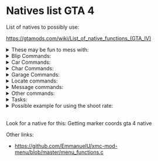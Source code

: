 # Natives list GTA 4
List of natives to possibly use:

https://gtamods.com/wiki/List_of_native_functions_(GTA_IV)

<details>
<summary> These may be fun to mess with: </summary>

* SET_PLAYER_MAY_ONLY_ENTER_THIS_VEHICLE
* SET_PLAYER_NEVER_GETS_TIRED
* START_CHAR_FIRE
* SET_CHAR_FIRE_DAMAGE_MULTIPLIER
* EXTINGUISH_CHAR_FIRE
* SET_CHAR_ACCURACY
* SET_CAR_ON_GROUND_PROPERLY

CREATE_EMERGENCY_SERVICES_CAR (model, x, y, z):
 https://gtamods.com/wiki/CREATE_EMERGENCY_SERVICES_CAR
 
 int, x, y, z, float (unknown), float (unknown, 1 suggested)
CREATE_CHECKPOINT (Checkpoint type, float, float, float,:
 https://gtamods.com/wiki/CREATE_CHECKPOINT
 
ALLOW_EMERGENCY_SERVICES:
 https://gtamods.com/wiki/ALLOW_EMERGENCY_SERVICES
 
ARE_TAXI_LIGHTS_ON:
 https://gtamods.com/wiki/ARE_TAXI_LIGHTS_ON
 
SET_TAXI_LIGHTS:
 https://gtamods.com/wiki/SET_TAXI_LIGHTS
 
Apply force:
APPLY_FORCE_TO_CAR:
 https://gtamods.com/wiki/APPLY_FORCE_TO_CAR
* int (Car ID)
* bool (Unknown, suggested: true)
* float (X, force amount)
* float (Y, force amount)
* float (Z, force amount)
* float (X, force position)
* float (Y, force position)
* float (Z, force position)
* bool (Unknown, suggested: true)
* bool (IsForceDirectionRelative)
* bool (Unknown, suggested: true)
* bool (Unknown, suggested: true)

https://gtamods.com/wiki/APPLY_FORCE_TO_OBJECT
* Same params as above, switch out "int (Car ID)" for "int (Object ID)"

https://gtamods.com/wiki/APPLY_FORCE_TO_PED
* Same params as above, switch out "int (Object ID)" for "int (Ped ID)"
</details>

<details>
<summary> Blip Commands: </summary>

* ADD_BLIP_FOR_CAR
* ADD_BLIP_FOR_CHAR
* ADD_BLIP_FOR_COORD
* ADD_BLIP_FOR_PICKUP
* ADD_BLIP_FOR_WEAPON
* GET_BLIP_ALPHA
* GET_BLIP_COLOUR
* GET_BLIP_COORDS
* GET_BLIP_INFO_ID_CAR_INDEX
* GET_BLIP_INFO_ID_DISPLAY
* GET_BLIP_INFO_ID_OBJECT_INDEX
* GET_BLIP_INFO_ID_PED_INDEX
* GET_BLIP_INFO_ID_PICKUP_INDEX
* GET_BLIP_INFO_ID_POSITION
* GET_BLIP_INFO_ID_TYPE
* GET_BLIP_NAME
* GET_BLIP_SPRITE

</details>

<details>
<summary> Car Commands: </summary>

* DOES_VEHICLE_EXIST
* ENABLE_GPS_IN_VEHICLE
* BURST_CAR_TYRE
* FORCE_ALL_VEHICLE_LIGHTS_OFF
* FORCE_CAR_LIGHTS
* FORCE_PED_TO_FLEE_WHILST_DRIVING_VEHICLE
* FREEZE_CAR_POSITION
* LOCK_CAR_DOORS
* SET_TAXI_LIGHTS
* GET_CAR_BLOCKING_CAR
* GET_CAR_CHAR_IS_USING
* GET_CAR_COLOURS
* GET_CAR_COORDINATES
* GET_CAR_DEFORMATION_AT_POS
* GET_CAR_DOOR_LOCK_STATUS
* GET_CAR_FORWARD_VECTOR
* GET_CAR_FORWARD_X
* GET_CAR_FORWARD_Y
* GET_CAR_HEADING
* GET_CAR_HEALTH
* GET_CAR_LIVERY
* GET_CAR_MASS
* GET_CAR_MODEL
* GET_CAR_MODEL_VALUE
* GET_CAR_OBJECT_IS_ATTACHED_TO
* GET_CAR_PITCH
* GET_CAR_ROLL
* GET_CAR_SIREN_HEALTH
* GET_CAR_SPEED
* GET_CAR_SPEED_VECTOR
* GET_CAR_UPRIGHT_VALUE
* GET_VEHICLE_CLASS


</details>

<details>
<summary> Char Commands: </summary>


* IS_CHAR_ON_ANY_BIKE
* IS_CHAR_ON_FIRE
* IS_CHAR_ON_FOOT
* IS_CHAR_MODEL
* IS_CHAR_IN_CAR
* IS_CHAR_IN_FLYING_VEHICLE
* IS_CHAR_IN_MELEE_COMBAT
* IS_CHAR_IN_MODEL
* IS_CHAR_IN_TAXI
* IS_CHAR_IN_WATER
* IS_CHAR_IN_ZONE
* IS_CHAR_ON_SCREEN
* IS_CHAR_PLAYING_ANIM
* IS_CHAR_RESPONDING_TO_ANY_EVENT
* IS_CHAR_RESPONDING_TO_EVENT
* IS_CHAR_SHOOTING
* IS_CHAR_SHOOTING_IN_AREA
* IS_CHAR_SITTING_IDLE
* IS_CHAR_SITTING_IN_ANY_CAR
* IS_CHAR_SITTING_IN_CAR
* IS_CHAR_STOPPED
* IS_CHAR_STUCK_UNDER_CAR
* IS_CHAR_SWIMMING
* IS_CHAR_TOUCHING_CHAR

* IS_CHAR_IN_ANY_BOAT
* IS_CHAR_IN_ANY_CAR
* IS_CHAR_IN_ANY_HELI
* IS_CHAR_IN_ANY_PLANE
* IS_CHAR_IN_ANY_POLICE_VEHICLE
* IS_CHAR_IN_ANY_TRAIN

* FREEZE_CHAR_POSITION
* GET_CHAR_ANIM_CURRENT_TIME
* GET_CHAR_ANIM_EVENT_TIME
* GET_CHAR_ANIM_TOTAL_TIME
* GET_CHAR_AREA_VISIBLE
* GET_CHAR_ARMOUR
* GET_CHAR_COORDINATES
* GET_CHAR_GRAVITY
* GET_CHAR_HEADING
* GET_CHAR_HEALTH
* GET_CHAR_HEIGHT_ABOVE_GROUND
* GET_CHAR_IN_CAR_PASSENGER_SEAT
* GET_CHAR_LAST_DAMAGE_BONE
* GET_CHAR_MELEE_ACTION_FLAG0
* GET_CHAR_MELEE_ACTION_FLAG1
* GET_CHAR_MELEE_ACTION_FLAG2
* GET_CHAR_MODEL
* GET_CHAR_MONEY
* GET_CHAR_MOVE_ANIM_SPEED_MULTIPLIER
* GET_CHAR_PROP_INDEX
* GET_CHAR_READY_TO_BE_EXECUTED
* GET_CHAR_READY_TO_BE_STUNNED
* GET_CHAR_SPEED
* GET_CHAR_SWIM_STATE
* GET_CHAR_TEXTURE_VARIATION
* GET_CHAR_VELOCITY
* GET_CHAR_WEAPON_IN_SLOT
* GET_CHAR_WILL_COWER_INSTEAD_OF_FLEEING

</details>

<details>
<summary> Garage Commands: </summary>

* OPEN_GARAGE
* CLOSE_GARAGE

</details>

<details>
<summary> Locate commands: </summary>

* LOCATE_CAR_2D
* LOCATE_CAR_3D
* LOCATE_CHAR_ANY_MEANS_2D
* LOCATE_CHAR_ANY_MEANS_3D

* LOCATE_CHAR_IN_CAR_2D
* LOCATE_CHAR_IN_CAR_3D

* LOCATE_CHAR_ON_FOOT_2D
* LOCATE_CHAR_ON_FOOT_3D

What are these ones?
* LOCATE_CHAR_ANY_MEANS_CAR_2D
* LOCATE_CHAR_ANY_MEANS_CAR_3D
* LOCATE_CHAR_ANY_MEANS_CHAR_2D
* LOCATE_CHAR_ANY_MEANS_CHAR_3D
* LOCATE_CHAR_IN_CAR_CAR_2D
* LOCATE_CHAR_IN_CAR_CAR_3D

</details>


<details>
<summary> Message commands: </summary>

* PRINT_HELP
</details>


<details>
<summary> Other commands: </summary>

* SET_ALL_RANDOM_PEDS_FLEE
* SET_CHAR_DIES_INSTANTLY_IN_WATER
* SET_CHAR_DROPS_WEAPONS_WHEN_DEAD
* SET_CHAR_DROWNS_IN_SINKING_VEHICLE
* SET_CHAR_DROWNS_IN_WATER
* SET_CHAR_DUCKING
* SET_CHAR_COORDINATES
* SET_CHAR_AS_ENEMY
* SET_CHAR_SHOOT_RATE
* SET_PED_WEAPON
* SET_SWIM_SPEED

</details>

<details>
<summary> Tasks: </summary>

* TASK_ACHIEVE_HEADING
* TASK_AIM_GUN_AT_CHAR
* TASK_AIM_GUN_AT_COORD
* TASK_CAR_DRIVE_TO_COORD
* TASK_CAR_DRIVE_TO_COORD_NOT_AGAINST_TRAFFIC
* TASK_CAR_DRIVE_WANDER - Make the ped drive around
* TASK_COMBAT -  Make the ped fight
* TASK_FLEE_CHAR - Make the ped flee
* TASK_GO_STRAIGHT_TO_COORD
* TASK_GO_TO_CHAR
* TASK_GO_TO_COORD_ANY_MEANS
* TASK_GO_TO_COORD_WHILE_AIMING
* TASK_GO_TO_COORD_WHILE_SHOOTING
* TASK_GOTO_CAR
*
* TASK_HANDS_UP - Looks like it takes these values (1: ped, 2: time?)
* TASK_LOOK_AT_COORD
* TASK_LOOK_AT_OBJECT
* TASK_LOOK_AT_VEHICLE
* TASK_OPEN_DRIVER_DOOR
* TASK_OPEN_PASSENGER_DOOR
* TASK_PLAY_ANIM

* TASK_SAY
* TASK_SEEK_COVER_FROM_PED
* TASK_SIT_DOWN
</details>


<details>
<summary> Possible example for using the shoot rate: </summary>

```
        finale2.txt GTAIV
    SET_CHAR_RELATIONSHIP( l_U3195[l_U3013]._fU0, 5, 0 );
    OPEN_SEQUENCE_TASK( ref l_U2975 );
    TASK_SHOOT_AT_CHAR( 0, l_U2481, 4000, 1 );
    TASK_COMBAT( 0, l_U2481 );
    CLOSE_SEQUENCE_TASK( l_U2975 );
    TASK_PERFORM_SEQUENCE( l_U3195[l_U3013]._fU0, l_U2975 );
    CLEAR_SEQUENCE_TASK( l_U2975 );
    SET_SENSE_RANGE( l_U3195[l_U3013]._fU0, 140.00000000 );
    SET_CHAR_SHOOT_RATE( l_U3195[l_U3013]._fU0, 75 );
```
</details>

<br>

Look for a native for this: Getting marker coords gta 4 native

Other links:
* https://github.com/EmmanuelU/xmc-mod-menu/blob/master/menu_functions.c